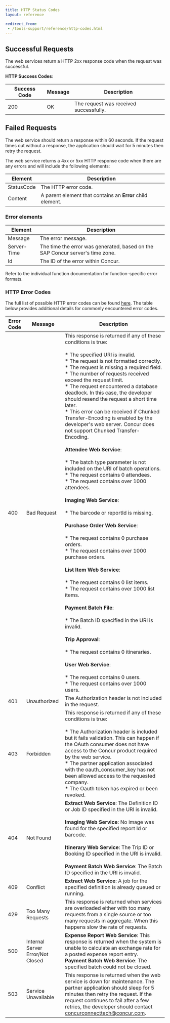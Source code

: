 ```yaml
---
title: HTTP Status Codes
layout: reference

redirect_from:
 - /tools-support/reference/http-codes.html
---
```


## Successful Requests

The web services return a HTTP 2xx response code when the request was successful.

**HTTP Success Codes**:

Success Code|Message|Description
---|---|---
200|OK|The request was received successfully.

## Failed Requests

The web service should return a response within 60 seconds. If the request times out without a response, the application should wait for 5 minutes then retry the request.

The web service returns a 4xx or 5xx HTTP response code when there are any errors and will include the following elements:

Element|Description
---|---
StatusCode|The HTTP error code.
Content|A parent element that contains an **Error** child element.

### Error elements

Element|Description
---|---
Message|The error message.
Server-Time|The time the error was generated, based on the SAP Concur server's time zone.
Id|The ID of the error within Concur.

Refer to the individual function documentation for function-specific error formats.

### HTTP Error Codes

The full list of possible HTTP error codes can be found [here](https://www.w3.org/Protocols/rfc2616/rfc2616-sec10.html). The table below provides additional details for commonly encountered error codes.

Error Code|Message|Description
-----|------|------|
400|Bad Request|This response is returned if any of these conditions is true:<br><br>* The specified URI is invalid.<br>* The request is not formatted correctly.<br>* The request is missing a required field.<br>* The number of requests received exceed the request limit.<br>* The request encountered a database deadlock. In this case, the developer should resend the request a short time later.<br>* This error can be received if Chunked Transfer-Encoding is enabled by the developer's web server. Concur does not support Chunked Transfer-Encoding.<br><br>**Attendee Web Service**:<br><br>* The batch type parameter is not included on the URI of batch operations.<br>* The request contains 0 attendees.<br>* The request contains over 1000 attendees.<br><br>**Imaging Web Service**:<br><br>* The barcode or reportId is missing.<br><br>**Purchase Order Web Service**:<br><br>* The request contains 0 purchase orders.<br>* The request contains over 1000 purchase orders.<br><br>**List Item Web Service**:<br><br>* The request contains 0 list items.<br>* The request contains over 1000 list items.<br><br>**Payment Batch File**:<br><br>* The Batch ID specified in the URI is invalid.<br><br>**Trip Approval**:<br><br>* The request contains 0 itineraries.<br><br>**User Web Service**:<br><br>* The request contains 0 users.<br>* The request contains over 1000 users.
401|Unauthorized|The Authorization header is not included in the request.
403|Forbidden|This response is returned if any of these conditions is true:<br><br>* The Authorization header is included but it fails validation. This can happen if the OAuth consumer does not have access to the Concur product required by the web service.<br>* The partner application associated with the oauth_consumer_key has not been allowed access to the requested company.<br>* The Oauth token has expired or been revoked.
404|Not Found|**Extract Web Service**: The Definition ID or Job ID specified in the URI is invalid.<br><br>**Imaging Web Service**: No image was found for the specified report Id or barcode.<br><br>**Itinerary Web Service**: The Trip ID or Booking ID specified in the URI is invalid.<br><br>**Payment Batch Web Service**: The Batch ID specified in the URI is invalid.
409|Conflict|**Extract Web Service**: A job for the specified definition is already queued or running.
429|Too Many Requests|This response is returned when services are overloaded either with too many requests from a single source or too many requests in aggregate. When this happens slow the rate of requests.
500|Internal Server Error/Not Closed|**Expense Report Web Service**: This response is returned when the system is unable to calculate an exchange rate for a posted expense report entry.<br>**Payment Batch Web Service**: The specified batch could not be closed.
503|Service Unavailable|This response is returned when the web service is down for maintenance. The partner application should sleep for 5 minutes then retry the request. If the request continues to fail after a few retries, the developer should contact concurconnecttech@concur.com.

